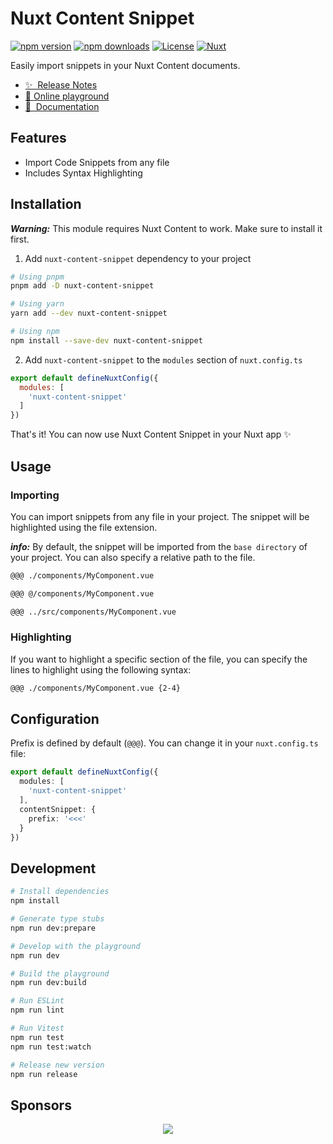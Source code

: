 # Nuxt Content Snippet

[![npm version][npm-version-src]][npm-version-href]
[![npm downloads][npm-downloads-src]][npm-downloads-href]
[![License][license-src]][license-href]
[![Nuxt][nuxt-src]][nuxt-href]

Easily import snippets in your Nuxt Content documents.

- [✨ &nbsp;Release Notes](https://github.com/phojie/nuxt-content-snippet/releases)
- [🏀 Online playground](https://stackblitz.com/github/phojie/nuxt-content-snippet?file=playground%content/index.md)
- [📖 &nbsp;Documentation](#usage)

## Features

- Import Code Snippets from any file
- Includes Syntax Highlighting

## Installation

***Warning:*** This module requires Nuxt Content to work. Make sure to install it first.

1. Add `nuxt-content-snippet` dependency to your project

```bash
# Using pnpm
pnpm add -D nuxt-content-snippet

# Using yarn
yarn add --dev nuxt-content-snippet

# Using npm
npm install --save-dev nuxt-content-snippet
```

2. Add `nuxt-content-snippet` to the `modules` section of `nuxt.config.ts`

```js
export default defineNuxtConfig({
  modules: [
    'nuxt-content-snippet'
  ]
})
```

That's it! You can now use Nuxt Content Snippet in your Nuxt app ✨

## Usage

### Importing

You can import snippets from any file in your project. The snippet will be highlighted using the file extension.

***info:*** By default, the snippet will be imported from the `base directory` of your project. You can also specify a relative path to the file.


```md
@@@ ./components/MyComponent.vue
```

```md
@@@ @/components/MyComponent.vue
```

```md
@@@ ../src/components/MyComponent.vue 
```

### Highlighting

If you want to highlight a specific section of the file, you can specify the lines to highlight using the following syntax:

```md
@@@ ./components/MyComponent.vue {2-4}
```

## Configuration

Prefix is defined by default (`@@@`). You can change it in your `nuxt.config.ts` file:

```ts
export default defineNuxtConfig({
  modules: [
    'nuxt-content-snippet'
  ],
  contentSnippet: {
    prefix: '<<<'
  }
})
```

## Development

```bash
# Install dependencies
npm install

# Generate type stubs
npm run dev:prepare

# Develop with the playground
npm run dev

# Build the playground
npm run dev:build

# Run ESLint
npm run lint

# Run Vitest
npm run test
npm run test:watch

# Release new version
npm run release
```

<!-- Badges -->
[npm-version-src]: https://img.shields.io/npm/v/nuxt-content-snippet/latest.svg?style=flat&colorA=18181B&colorB=28CF8D
[npm-version-href]: https://npmjs.com/package/nuxt-content-snippet

[npm-downloads-src]: https://img.shields.io/npm/dm/nuxt-content-snippet.svg?style=flat&colorA=18181B&colorB=28CF8D
[npm-downloads-href]: https://npmjs.com/package/nuxt-content-snippet

[license-src]: https://img.shields.io/npm/l/nuxt-content-snippet.svg?style=flat&colorA=18181B&colorB=28CF8D
[license-href]: https://npmjs.com/package/nuxt-content-snippet

[nuxt-src]: https://img.shields.io/badge/Nuxt-18181B?logo=nuxt.js
[nuxt-href]: https://nuxt.com

## Sponsors

<p align="center">
  <a href="https://cdn.jsdelivr.net/gh/phojie/static/sponsors.svg">
    <img src='https://cdn.jsdelivr.net/gh/phojie/static/sponsors.svg'/>
  </a>
</p>
